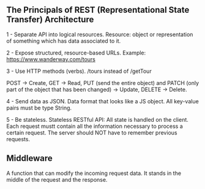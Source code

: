 ## The Principals of REST (Representational State Transfer) Architecture

1 - Separate API into logical resources.
Resource: object or representation of something which has data associated to it.

2 - Expose structured, resource-based URLs.
Example: https://www.wanderway.com/tours

3 - Use HTTP methods (verbs).
/tours instead of /getTour

POST -> Create,
GET -> Read,
PUT (send the entire object) and PATCH (only part of the object that has been changed) -> Update,
DELETE -> Delete.

4 - Send data as JSON.
Data format that looks like a JS object. All key-value pairs must be type String.

5 - Be stateless.
Stateless RESTful API: All state is handled on the client. Each request mustt contain all the information necessary to process a certain request. The server should NOT have to remember previous requests.

## Middleware

A function that can modify the incoming request data. It stands in the middle of the request and the response.
